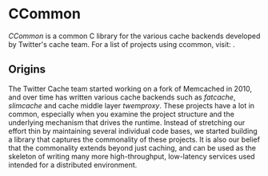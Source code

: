 # CCommon

*CCommon* is a common C library for the various cache backends developed by Twitter's cache team. For a list of projects using ccommon, visit: .

## Origins
The Twitter Cache team started working on a fork of Memcached in 2010, and over time has written various cache backends such as *fatcache*, *slimcache* and cache middle layer *twemproxy*. These projects have a lot in common, especially when you examine the project structure and the underlying mechanism that drives the runtime. Instead of stretching our effort thin by maintaining several individual code bases, we started building a library that captures the commonality of these projects. It is also our belief that the commonality extends beyond just caching, and can be used as the skeleton of writing many more high-throughput, low-latency services used intended for a distributed environment.
